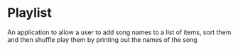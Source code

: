 # Playlist
An application to allow a user to add song names to a list of items, sort them and then shuffle play them by printing out the names of the song 
